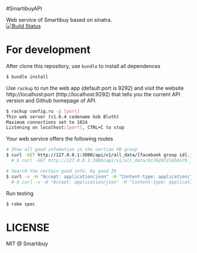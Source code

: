 #SmartibuyAPI

Web service of Smartibuy based on sinatra.  
[![Build Status](https://travis-ci.org/Smartibuy/SmartibuyAPI.svg?branch=master)](https://travis-ci.org/Smartibuy/SmartibuyAPI)

# For development

After clone this repository, use `bundle` to install all dependences

```sh
$ bundle install
```
Use `rackup` to run the web app  (default port is 9292)
and visit the website http://localhost:port (http://localhost:9292)
that tells you the current API version and Github homepage of API.

```sh
$ rackup config.ru -p [port]
Thin web server (v1.6.4 codename Gob Bluth)
Maximum connections set to 1024
Listening on localhost:[port], CTRL+C to stop
```
Your web service offers the following routes

```sh
# Show all good infomation in the certian FB group
$ curl -GET http://127.0.0.1:3000/api/v1/all_data/[facebook group id].json
  # $ curl -GET http://127.0.0.1:3000/api/v1/all_data/817620721658179.json

# Search the certain good info. by good ID
$ curl -v -H "Accept: application/json" -H "Content-type: application/json" -X GET -d "{\"group_id\":\"[group id]\", \"good_id\":\"[good id]\"}" http://localhost:3000/api/v1/data/search
  # $ curl -v -H "Accept: application/json" -H "Content-type: application/json" -X GET -d "{\"group_id\":\"817620721658179\", \"good_id\":\"817620721658179_909156159171301\"}" http://localhost:3000/api/v1/data/search

```

Run testing

```sh
$ rake spec
```

LICENSE
==
MIT @ Smartibuy
